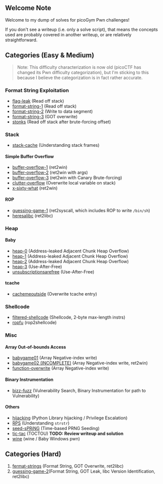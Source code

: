 ## Welcome Note

Welcome to my dump of solves for picoGym Pwn challenges!

If you don't see a writeup (i.e. only a solve script), that means the concepts used are probably covered in another writeup, or are relatively straightforward. 

## Categories (Easy & Medium)

> Note: This difficulty characterization is now old (picoCTF has changed its Pwn difficulty categorization), but I'm sticking to this because I believe the categorization is in fact rather accurate. 

### Format String Exploitation
- [flag-leak](./flag-leak/solve.py) (Read off stack)
- [format-string-1](./format-string-1/solve.md) (Read off stack)
- [format-string-2](./format-string-2/solve.md) (Write to data segment)
- [format-string-3](./format-string-3/solve.md) (GOT overwrite)
- [stonks](./stonks/solve.md) (Read off stack after brute-forcing offset)

### Stack
- [stack-cache](./stack-cache/solve.md) (Understanding stack frames)

#### Simple Buffer Overflow
- [buffer-overflow-1](./buffer-overflow-1/solve.py) (ret2win)
- [buffer-overflow-2](./buffer-overflow-2/solve.py) (ret2win with args)
- [buffer-overflow-3](./buffer-overflow-3/solve.md) (ret2win with Canary Brute-forcing)
- [clutter-overflow](./clutter-overflow/solve.py) (Overwrite local variable on stack)
- [x-sixty-what](./x-sixty-what/solve.py) (ret2win)

#### ROP
- [guessing-game-1](./guessing-game-1/solve.md) (ret2syscall, which includes ROP to write `/bin/sh`)
- [heresalibc](./heresalibc/notes.md) (ret2libc)

### Heap

#### Baby
- [heap-0](./heap-0/solve.md) (Address-leaked Adjacent Chunk Heap Overflow)
- [heap-1](./heap-1/solve.py) (Address-leaked Adjacent Chunk Heap Overflow)
- [heap-2](./heap-2/solve.py) (Address-leaked Adjacent Chunk Heap Overflow)
- [heap-3](./heap-3/solve.md) (Use-After-Free)
- [unsubscriptionsarefree](./unsubscriptionsarefree/solve.md) (Use-After-Free)

#### tcache
- [cachemeoutside](./cachemeoutside/solve.md) (Overwrite tcache entry)

### Shellcode
- [filtered-shellcode](./filtered-shellcode/solve.md) (Shellcode, 2-byte max-length instrs)
- [ropfu](./ropfu/solve.md) (rop2shellcode)

### Misc

#### Array Out-of-bounds Access
- [babygame01](./babygame01/solve.md) (Array Negative-index write)
- [babygame02 (INCOMPLETE)](./babygame02%20(INCOMPLETE)/solve.md) (Array Negative-index write, ret2win)
- [function-overwrite](./function-overwrite/solve.md) (Array Negative-index write)

#### Binary Instrumentation
- [bizz-fuzz](./bizz-fuzz/solve.md) (Vulnerability Search, Binary Instrumentation for path to Vulnerability)

#### Others
- [hijacking](./hijacking/solve.md) (Python Library hijacking / Privilege Escalation)
- [RPS](./RPS/solve.py) (Understanding `strstr`)
- [seed-sPRiNG](./seed-sPRiNG/solve.py) (Time-based PRNG Seeding)
- [tic-tac](./tic-tac/solve.md) (TOCTOU) **TODO: Review writeup and solution**
- [wine](./wine/solve.md) (wine / Baby Windows pwn)

## Categories (Hard)

1. [fermat-strings](./fermat-strings/solve.md) (Format String, GOT Overwrite, ret2libc)
2. [guessing-game-2](./guessing-game-2/solve.md)(Format String, GOT Leak, libc Version Identification, ret2libc)